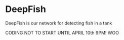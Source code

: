 # DeepFish
DeepFish is our network for detecting fish in a tank

CODING NOT TO START UNTIL APRIL 10th 9PM!
WOO
